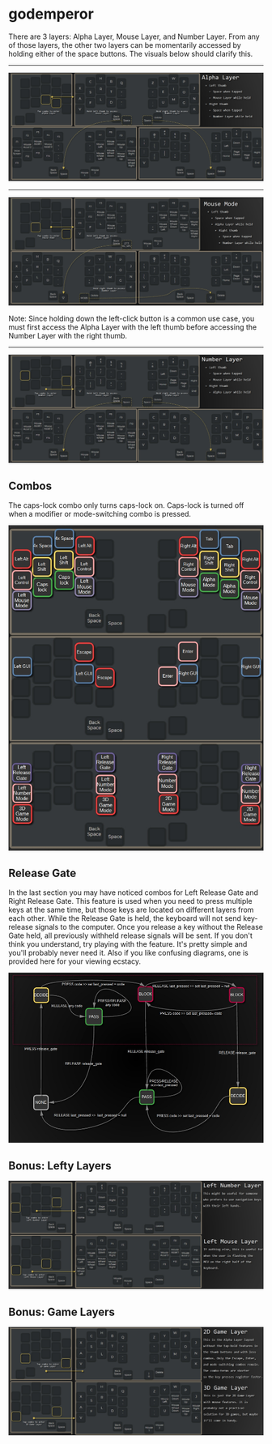 # godemperor 

There are 3 layers: Alpha Layer, Mouse Layer, and Number Layer. From any of those layers, the other two layers can be momentarily accessed by holding either of the space buttons. The visuals below should clarify this.   

---  

![alpha_layer_graph](doc/alpha_graph.jpg)  

---  

![mouse_layer_graph](doc/mouse_graph.jpg)  

Note: Since holding down the left-click button is a common use case, you must first access the Alpha Layer with the left thumb before accessing the Number Layer with the right thumb.  

---  

![number_layer_graph](doc/number_graph.jpg)  

## Combos  

The caps-lock combo only turns caps-lock on. Caps-lock is turned off when a modifier or mode-switching combo is pressed.   

![combos](doc/combos.jpg)  

## Release Gate

In the last section you may have noticed combos for Left Release Gate and Right Release Gate. This feature is used when you need to press multiple keys at the same time, but those keys are located on different layers from each other. While the Release Gate is held, the keyboard will not send key-release signals to the computer. Once you release a key without the Release Gate held, all previously withheld release signals will be sent. If you don't think you understand, try playing with the feature. It's pretty simple and you'll probably never need it. Also if you like confusing diagrams, one is provided here for your viewing ecstacy.    

![release_gate_state_machine](doc/release_gate_state_machine.jpg)  

## Bonus: Lefty Layers   

![lefty_layers](doc/lefty_layers.jpg)   

## Bonus: Game Layers   

![game_layers](doc/game_layers.jpg)  
